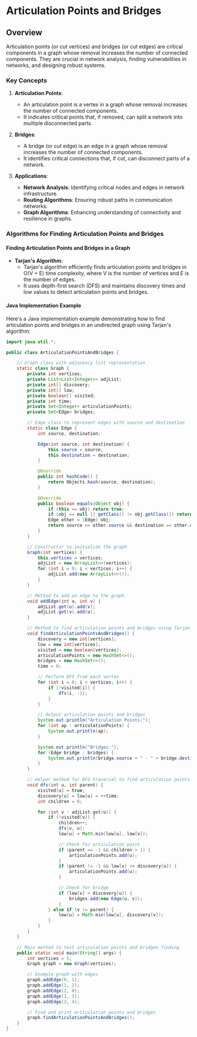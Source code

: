 # Articulation Points and Bridges

## Overview

Articulation points (or cut vertices) and bridges (or cut edges) are critical components in a graph whose removal increases the number of connected components. They are crucial in network analysis, finding vulnerabilities in networks, and designing robust systems.

### Key Concepts

1. **Articulation Points**:
   - An articulation point is a vertex in a graph whose removal increases the number of connected components.
   - It indicates critical points that, if removed, can split a network into multiple disconnected parts.

2. **Bridges**:
   - A bridge (or cut edge) is an edge in a graph whose removal increases the number of connected components.
   - It identifies critical connections that, if cut, can disconnect parts of a network.

3. **Applications**:
   - **Network Analysis**: Identifying critical nodes and edges in network infrastructure.
   - **Routing Algorithms**: Ensuring robust paths in communication networks.
   - **Graph Algorithms**: Enhancing understanding of connectivity and resilience in graphs.

### Algorithms for Finding Articulation Points and Bridges

#### Finding Articulation Points and Bridges in a Graph

- **Tarjan's Algorithm**:
  - Tarjan's algorithm efficiently finds articulation points and bridges in O(V + E) time complexity, where V is the number of vertices and E is the number of edges.
  - It uses depth-first search (DFS) and maintains discovery times and low values to detect articulation points and bridges.

#### Java Implementation Example

Here's a Java implementation example demonstrating how to find articulation points and bridges in an undirected graph using Tarjan's algorithm:

```java
import java.util.*;

public class ArticulationPointsAndBridges {

    // Graph class with adjacency list representation
    static class Graph {
        private int vertices;
        private List<List<Integer>> adjList;
        private int[] discovery;
        private int[] low;
        private boolean[] visited;
        private int time;
        private Set<Integer> articulationPoints;
        private Set<Edge> bridges;

        // Edge class to represent edges with source and destination
        static class Edge {
            int source, destination;

            Edge(int source, int destination) {
                this.source = source;
                this.destination = destination;
            }

            @Override
            public int hashCode() {
                return Objects.hash(source, destination);
            }

            @Override
            public boolean equals(Object obj) {
                if (this == obj) return true;
                if (obj == null || getClass() != obj.getClass()) return false;
                Edge other = (Edge) obj;
                return source == other.source && destination == other.destination;
            }
        }

        // Constructor to initialize the graph
        Graph(int vertices) {
            this.vertices = vertices;
            adjList = new ArrayList<>(vertices);
            for (int i = 0; i < vertices; i++) {
                adjList.add(new ArrayList<>());
            }
        }

        // Method to add an edge to the graph
        void addEdge(int u, int v) {
            adjList.get(u).add(v);
            adjList.get(v).add(u);
        }

        // Method to find articulation points and bridges using Tarjan's algorithm
        void findArticulationPointsAndBridges() {
            discovery = new int[vertices];
            low = new int[vertices];
            visited = new boolean[vertices];
            articulationPoints = new HashSet<>();
            bridges = new HashSet<>();
            time = 0;

            // Perform DFS from each vertex
            for (int i = 0; i < vertices; i++) {
                if (!visited[i]) {
                    dfs(i, -1);
                }
            }

            // Output articulation points and bridges
            System.out.println("Articulation Points:");
            for (int ap : articulationPoints) {
                System.out.println(ap);
            }

            System.out.println("Bridges:");
            for (Edge bridge : bridges) {
                System.out.println(bridge.source + " - " + bridge.destination);
            }
        }

        // Helper method for DFS traversal to find articulation points and bridges
        void dfs(int u, int parent) {
            visited[u] = true;
            discovery[u] = low[u] = ++time;
            int children = 0;

            for (int v : adjList.get(u)) {
                if (!visited[v]) {
                    children++;
                    dfs(v, u);
                    low[u] = Math.min(low[u], low[v]);

                    // Check for articulation point
                    if (parent == -1 && children > 1) {
                        articulationPoints.add(u);
                    }
                    if (parent != -1 && low[v] >= discovery[u]) {
                        articulationPoints.add(u);
                    }

                    // Check for bridge
                    if (low[v] > discovery[u]) {
                        bridges.add(new Edge(u, v));
                    }
                } else if (v != parent) {
                    low[u] = Math.min(low[u], discovery[v]);
                }
            }
        }
    }

    // Main method to test articulation points and bridges finding
    public static void main(String[] args) {
        int vertices = 5;
        Graph graph = new Graph(vertices);

        // Example graph with edges
        graph.addEdge(0, 1);
        graph.addEdge(1, 2);
        graph.addEdge(2, 0);
        graph.addEdge(1, 3);
        graph.addEdge(3, 4);

        // Find and print articulation points and bridges
        graph.findArticulationPointsAndBridges();
    }
}
